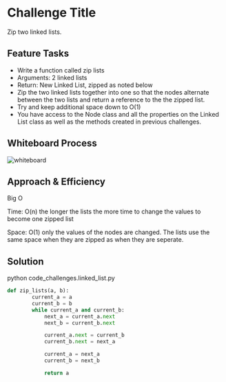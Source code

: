 # Challenge Title

Zip two linked lists.

## Feature Tasks

- Write a function called zip lists
- Arguments: 2 linked lists
- Return: New Linked List, zipped as noted below
- Zip the two linked lists together into one so that the nodes alternate between the two lists and return a reference to the the zipped list.
- Try and keep additional space down to O(1)
- You have access to the Node class and all the properties on the Linked List class as well as the methods created in previous challenges.

## Whiteboard Process

![whiteboard](docs/linked_list_zip/whiteboardCodeChallenge8.png)

## Approach & Efficiency

Big O

Time: O(n) the longer the lists the more time to change the values to become one zipped list

Space: O(1) only the values of the nodes are changed. The lists use the same space when they are zipped as when they are seperate.

## Solution

python code_challenges.linked_list.py

```python
def zip_lists(a, b):
        current_a = a
        current_b = b
        while current_a and current_b:
            next_a = current_a.next
            next_b = current_b.next

            current_a.next = current_b
            current_b.next = next_a

            current_a = next_a
            current_b = next_b

            return a
```

